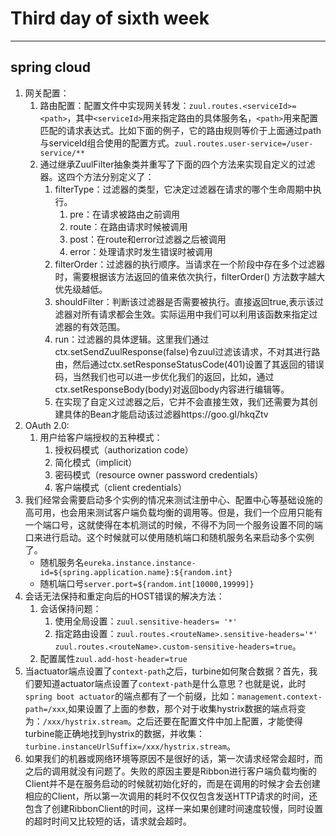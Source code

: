 Third day of sixth week
=

---

## spring cloud
1. 网关配置：   
    1. 路由配置：配置文件中实现网关转发：`zuul.routes.<serviceId>=<path>`，其中`<serviceId>`用来指定路由的具体服务名，`<path>`用来配置匹配的请求表达式。比如下面的例子，它的路由规则等价于上面通过path与serviceId组合使用的配置方式。`zuul.routes.user-service=/user-service/**`
    2. 通过继承ZuulFilter抽象类并重写了下面的四个方法来实现自定义的过滤器。这四个方法分别定义了：
        1. filterType：过滤器的类型，它决定过滤器在请求的哪个生命周期中执行。
            1. pre：在请求被路由之前调用
            2. route：在路由请求时候被调用
            3. post：在route和error过滤器之后被调用
            4. error：处理请求时发生错误时被调用
        2. filterOrder：过滤器的执行顺序。当请求在一个阶段中存在多个过滤器时，需要根据该方法返回的值来依次执行，filterOrder() 方法数字越大优先级越低。
        3. shouldFilter：判断该过滤器是否需要被执行。直接返回true,表示该过滤器对所有请求都会生效。实际运用中我们可以利用该函数来指定过滤器的有效范围。
        4. run：过滤器的具体逻辑。这里我们通过ctx.setSendZuulResponse(false)令zuul过滤该请求，不对其进行路由，然后通过ctx.setResponseStatusCode(401)设置了其返回的错误码，当然我们也可以进一步优化我们的返回，比如，通过ctx.setResponseBody(body)对返回body内容进行编辑等。
        5. 在实现了自定义过滤器之后，它并不会直接生效，我们还需要为其创建具体的Bean才能启动该过滤器https://goo.gl/hkqZtv
2. OAuth 2.0:
    1. 用户给客户端授权的五种模式：
        1. 授权码模式（authorization code）
        2. 简化模式（implicit）
        3. 密码模式（resource owner password credentials）
        4. 客户端模式（client credentials）
3. 我们经常会需要启动多个实例的情况来测试注册中心、配置中心等基础设施的高可用，也会用来测试客户端负载均衡的调用等。但是，我们一个应用只能有一个端口号，这就使得在本机测试的时候，不得不为同一个服务设置不同的端口来进行启动。这个时候就可以使用随机端口和随机服务名来启动多个实例了。
    * 随机服务名`eureka.instance.instance-id=${spring.application.name}:${random.int}`
    * 随机端口号`server.port=${random.int[10000,19999]}`
4. 会话无法保持和重定向后的HOST错误的解决方法：
    1. 会话保持问题：
        1. 使用全局设置：`zuul.sensitive-headers= '*'`
        2. 指定路由设置：`zuul.routes.<routeName>.sensitive-headers='*'` `zuul.routes.<routeName>.custom-sensitive-headers=true`。
    2. 配置属性`zuul.add-host-header=true`
5. 当actuator端点设置了`context-path`之后，turbine如何聚合数据？首先，我们要知道actuator端点设置了`context-path`是什么意思？也就是说，此时`spring boot actuator`的端点都有了一个前缀，比如：`management.context-path=/xxx`,如果设置了上面的参数，那个对于收集hystrix数据的端点将变为：`/xxx/hystrix.stream`。之后还要在配置文件中加上配置，才能使得turbine能正确地找到hystrix的数据，并收集：`turbine.instanceUrlSuffix=/xxx/hystrix.stream`。
6. 如果我们的机器或网络环境等原因不是很好的话，第一次请求经常会超时，而之后的调用就没有问题了。失败的原因主要是Ribbon进行客户端负载均衡的Client并不是在服务启动的时候就初始化好的，而是在调用的时候才会去创建相应的Client，所以第一次调用的耗时不仅仅包含发送HTTP请求的时间，还包含了创建RibbonClient的时间，这样一来如果创建时间速度较慢，同时设置的超时时间又比较短的话，请求就会超时。